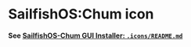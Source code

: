 # SailfishOS:Chum icon

**See [SailfishOS-Chum GUI Installer: `.icons/README.md`](https://github.com/sailfishos-chum/sailfishos-chum-gui-installer/blob/main/.icons/README.md)**
